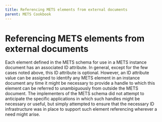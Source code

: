```yaml
---
title: Referencing METS elements from external documents
parent: METS Cookbook
---
```

# Referencing METS elements from external documents

Each element defined in the METS schema for use in a METS instance document has an associated ID attribute. In general, except for the few cases noted above, this ID attribute is optional. However, an ID attribute value can be assigned to identify any METS element in an instance document any time it might be necessary to provide a handle to which this element can be referred to unambiguously from outside the METS document. The implementers of the METS schema did not attempt to anticipate the specific applications in which such handles might be necessary or useful, but simply attempted to ensure that the necessary ID infrastructure was in place to support such element referencing wherever a need might arise.
